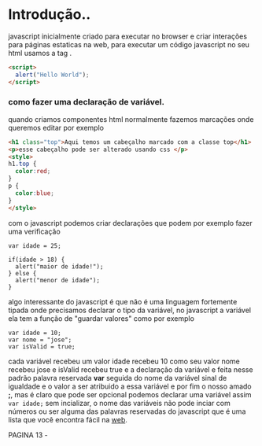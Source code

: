 # Introdução..

javascript inicialmente criado para executar no browser e criar interações para páginas estaticas na web, para executar um código javascript no seu html
usamos a tag **<script></script>**.
````html
<script>
  alert("Hello World");
</script>
````
### como fazer uma declaração de variável.

quando criamos componentes html normalmente fazemos marcações onde queremos editar por exemplo
````html
<h1 class="top">Aqui temos um cabeçalho marcado com a classe top</h1>
<p>esse cabeçalho pode ser alterado usando css </p>
<style>
h1.top {
  color:red;
}
p {
  color:blue;
}
</style>
````
com o javascript podemos criar declarações que podem por exemplo fazer uma verificação 
````
var idade = 25;

if(idade > 18) {
  alert("maior de idade!");
} else {
  alert("menor de idade");
}
````
algo interessante do javascript é que não é uma linguagem fortemente tipada onde precisamos declarar o tipo da variável, no javascript a variável ela tem
a função de "guardar valores" como por exemplo
````
var idade = 10;
var nome = "jose";
var isValid = true;
````
cada variável recebeu um valor idade recebeu 10 como seu valor nome recebeu jose e isValid recebeu true e a declaração da variável e feita nesse padrão
palavra reservada **var** seguida do nome da variável sinal de igualdade e o valor a ser atribuido a essa variável e por fim o nosso amado **;**, mas é
claro que pode ser opcional podemos declarar uma variável assim ```` var idade; ```` sem incializar, o nome das variáveis não pode inciar com números 
ou ser alguma das palavras reservadas do javascript que é uma lista que você encontra fácil na [web](www.google.com.br).

PAGINA 13 -